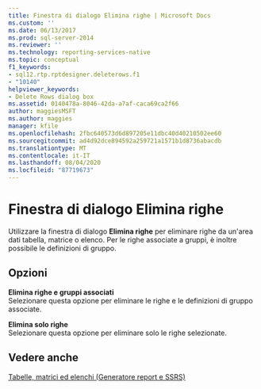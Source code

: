 ```yaml
---
title: Finestra di dialogo Elimina righe | Microsoft Docs
ms.custom: ''
ms.date: 06/13/2017
ms.prod: sql-server-2014
ms.reviewer: ''
ms.technology: reporting-services-native
ms.topic: conceptual
f1_keywords:
- sql12.rtp.rptdesigner.deleterows.f1
- "10140"
helpviewer_keywords:
- Delete Rows dialog box
ms.assetid: 0140478a-8046-42da-a7af-caca69ca2f66
author: maggiesMSFT
ms.author: maggies
manager: kfile
ms.openlocfilehash: 2fbc640573d6d897205e11dbc40d40210502ee60
ms.sourcegitcommit: ad4d92dce894592a259721a1571b1d8736abacdb
ms.translationtype: MT
ms.contentlocale: it-IT
ms.lasthandoff: 08/04/2020
ms.locfileid: "87719673"
---
```

# <a name="delete-rows-dialog-box"></a>Finestra di dialogo Elimina righe
  Utilizzare la finestra di dialogo **Elimina righe** per eliminare righe da un'area dati tabella, matrice o elenco. Per le righe associate a gruppi, è inoltre possibile le definizioni di gruppo.  
  
## <a name="options"></a>Opzioni  
 **Elimina righe e gruppi associati**  
 Selezionare questa opzione per eliminare le righe e le definizioni di gruppo associate.  
  
 **Elimina solo righe**  
 Selezionare questa opzione per eliminare solo le righe selezionate.  
  
## <a name="see-also"></a>Vedere anche  
 [Tabelle, matrici ed elenchi &#40;Generatore report e SSRS&#41;](report-design/create-invoices-and-forms-with-lists-report-builder-and-ssrs.md)  
  
  
